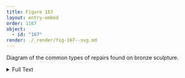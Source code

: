 ```yaml
---
title: Figure 167
layout: entry-embed
order: 1167
object:
  - id: "167"
render: ./_render/fig-167--svg.md
---
```


Diagram of the common types of repairs found on bronze sculpture.

<div class="backmatter">

<details class="image-description">

<summary>Full Text</summary>

- Repairs
  - Metal repairs
    - Mechanical repairs (set in)
      - Plug
        - Threaded
          - [fig. 177](/visual-atlas/177/)
          - [fig. 178](/visual-atlas/178/)
          - [fig. 193](/visual-atlas/193/)
          - [fig. 195](/visual-atlas/195/)
          - [fig. 197](/visual-atlas/197/)
        - Unthreaded
          - [fig. 478](/visual-atlas/478/)
      - Patch
        - [fig. 35](/visual-atlas/035/)
        - [fig. 65](/visual-atlas/065/)
        - [fig. 106](/visual-atlas/106/)
        - [fig. 170](/visual-atlas/170/)
        - [fig. 173](/visual-atlas/173/)
        - [fig. 194](/visual-atlas/194/)
        - [fig. 198](/visual-atlas/198/)
    - Metallurgical repairs
      - Cast-on
        - [fig. 65](/visual-atlas/065/)
        - [fig. 123](/visual-atlas/123/)
        - [fig. 169](/visual-atlas/169/)
        - [fig. 177](/visual-atlas/177/)
        - [fig. 179](/visual-atlas/179/)
        - [fig. 181](/visual-atlas/181/)
        - [fig. 182](/visual-atlas/182/)
        - [fig. 183](/visual-atlas/183/)
        - [fig. 184](/visual-atlas/184/)
        - [fig. 196](/visual-atlas/196/)
      - Soldering
        - [fig. 187](/visual-atlas/187/)
        - [fig. 488](/visual-atlas/488/)
      - Brazing
        - [fig. 106](/visual-atlas/106/)
        - [fig. 188](/visual-atlas/188/)
        - [fig. 206](/visual-atlas/206/)
        - [fig. 229](/visual-atlas/229/)
      - Welding
        - Fusion-flow welding
          - [fig. 146](/visual-atlas/146/)
          - [fig. 185](/visual-atlas/185/)
          - [fig. 202](/visual-atlas/202/)
          - [fig. 204](/visual-atlas/204/)
          - [fig. 227](/visual-atlas/227/)
          - [fig. 230](/visual-atlas/230/)
        - Welding
          - [fig. 59](/visual-atlas/059/)
          - [fig. 203](/visual-atlas/203/)
          - [fig. 545](/visual-atlas/545/)
          - [fig. 548](/visual-atlas/548/)
  - Non-metal repairs
    - Resins
      - [fig. 191](/visual-atlas/191/)
    - Wax
    - Plaster

</details>

</div>